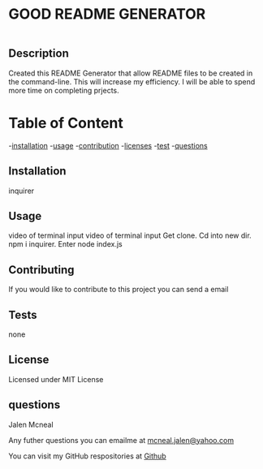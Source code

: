 
  # GOOD README GENERATOR
 <a href="https://img.shields.io/badge/License-MIT-brightgreen"><img scr="https//img.shields.io/badge/License-MIT-brightgreen"></a>


  ## Description 

  Created this README Generator that allow README files to be created in the command-line. This will increase my efficiency. I will be able to spend more time on completing prjects.


# Table of Content
-[installation](#installation)
-[usage](#usage)
-[contribution](#contribution)
-[licenses](#licenses)
-[test](#test)
-[questions](#questions)


## Installation 

inquirer

## Usage

video of terminal input video of terminal input Get clone. Cd into new dir. npm i inquirer. Enter node index.js


## Contributing

If you would like to contribute to this project you can send a email

## Tests 


none

## License 

Licensed under MIT License

## questions

Jalen Mcneal

Any futher questions you can emailme at mcneal.jalen@yahoo.com

You can visit my GitHub respositories at [Github](https://github.com/Ja1993en)




